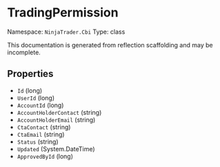 # TradingPermission

Namespace: `NinjaTrader.Cbi`
Type: class

This documentation is generated from reflection scaffolding and may be incomplete.

## Properties
- `Id` (long)
- `UserId` (long)
- `AccountId` (long)
- `AccountHolderContact` (string)
- `AccountHolderEmail` (string)
- `CtaContact` (string)
- `CtaEmail` (string)
- `Status` (string)
- `Updated` (System.DateTime)
- `ApprovedById` (long)

